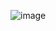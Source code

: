 ![image](https://github.com/AdhmElzewel/Transformation-matlab-GUI-/assets/108629950/e136e02a-3e17-481a-81ac-1ae44e03a622)

